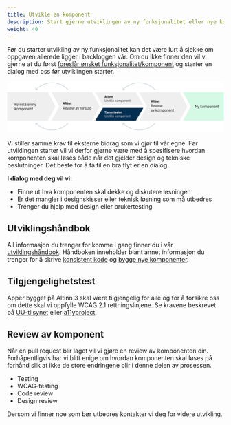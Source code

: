 ```yaml
---
title: Utvikle en komponent
description: Start gjerne utviklingen av ny funksjonalitet eller nye komponenter som er godkjent av Altinn. Vi setter pris på om du planlegger arbeidet ditt med oss før du begynner. 
weight: 40
---
```


Før du starter utvikling av ny funksjonalitet kan det være lurt å sjekke om oppgaven allerede ligger i backloggen vår. 
Om du ikke finner den vil vi gjerne at du først [foreslår ønsket funksjonalitet/komponent](../propose-component/) 
og starter en dialog med oss før utviklingen starter.

![Contributing process](contribute-develope.svg "Ønsket forløp når nye komponenter skal utvikles")

Vi stiller samme krav til eksterne bidrag som vi gjør til vår egne. Før utviklingen starter vil vi derfor gjerne 
være med å spesifisere hvordan komponenten skal løses både når det gjelder design og tekniske beslutninger. Det beste for å få til en bra 
flyt er en dialog.

**I dialog med deg vil vi:**

- Finne ut hva komponenten skal dekke og diskutere løsningen
- Er det mangler i designskisser eller teknisk løsning som må utbedres
- Trenger du hjelp med design eller brukertesting

## Utviklingshåndbok
All informasjon du trenger for komme i gang finner du i vår [utviklingshåndbok](../handbook/). Håndboken inneholder blant annet
informasjon du trenger for å skrive [konsistent kode](/community/contributing/handbook/front-end/routine/) og [bygge nye komponenter](/community/contributing/handbook/front-end/new-component/).

## Tilgjengelighetstest
Apper bygget på Altinn 3 skal være tilgjengelig for alle og for å forsikre oss om dette skal vi oppfylle 
WCAG 2.1 rettningslinjene. Se kravene beskrevet på [UU-tilsynet](https://www.uutilsynet.no/regelverk/testprosedyrar-nettstader/709) 
eller [a11yproject](https://www.a11yproject.com/checklist/).

## Review av komponent
Når en pull request blir laget vil vi gjøre en review av komponenten din. Forhåpentligvis har vi blitt 
enige om hvordan komponenten skal løses på forhånd slik at ikke de store endringene blir i denne delen av prosessen. 

- Testing
- WCAG-testing
- Code review
- Design review

Dersom vi finner noe som bør utbedres kontakter vi deg for videre utvikling. 
